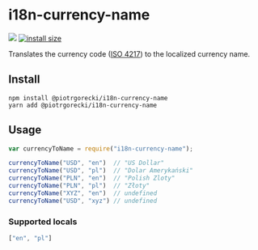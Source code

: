 # i18n-currency-name
![](https://img.shields.io/npm/v/@piotrgorecki/i18n-currency-name.svg)
[![install size](https://packagephobia.now.sh/badge?p=@piotrgorecki/i18n-currency-name)](https://packagephobia.now.sh/result?p=@piotrgorecki/i18n-currency-name)


Translates the currency code ([ISO 4217](https://en.wikipedia.org/wiki/ISO_4217)) to the localized currency name.

## Install

```
npm install @piotrgorecki/i18n-currency-name
yarn add @piotrgorecki/i18n-currency-name
```

## Usage

```js
var currencyToName = require("i18n-currency-name");

currencyToName("USD", "en")  // "US Dollar"
currencyToName("USD", "pl")  // "Dolar Amerykański"
currencyToName("PLN", "en")  // "Polish Zloty"
currencyToName("PLN", "pl")  // "Złoty"
currencyToName("XYZ", "en")  // undefined
currencyToName("USD", "xyz") // undefined
```

### Supported locals
```js
["en", "pl"]
```
